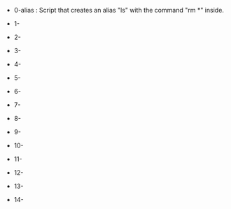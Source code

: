 - 0-alias : Script that creates an alias "ls" with the command "rm *" inside.

- 1-

- 2-

- 3-

- 4-

- 5-

- 6-

- 7-

- 8-

- 9-

- 10-

- 11-

- 12-

- 13-

- 14-

